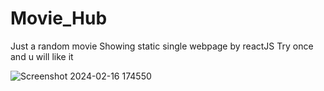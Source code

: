 # Movie_Hub

Just a random movie Showing static single webpage by reactJS
Try once and u will like it


![Screenshot 2024-02-16 174550](https://github.com/CHESTERKING4204/Movie_Hub/assets/114911683/4c6c0668-1c16-48b6-86e6-304663dcbef5)

